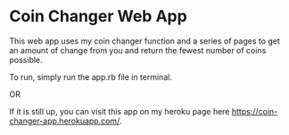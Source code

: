 # Coin Changer Web App
This web app uses my coin changer function and a series of pages to get an amount of change from you and return the fewest number of coins possible.

To run, simply run the app.rb file in terminal.

OR

If it is still up, you can visit this app on my heroku page here https://coin-changer-app.herokuapp.com/.
